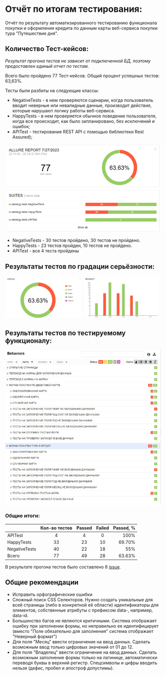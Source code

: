 # Отчёт по итогам тестирования:

Отчёт по результату автоматизированного тестированию функционала покупки и оформления кредита по данным карты веб-сервиса покупки тура
"Путешествие дня".

## Количество Тест-кейсов:

*Результат прогона тестов не зависит от подключенной БД, поэтому предоставлен единый отчет по тестам.*

Всего было пройдено 77 Тест-кейсов. Общий процент успешных тестов: 63,63%.

Тесты были разбиты на следующие классы:

* NegativeTests - в нем проверяются сценарии, когда пользователь вводит неверные или невалидные данные, производит действия, которые нарушают логику работы веб-сервиса.
* HappyTests - в нем проверяется обычное поведение пользователя, когда все происходит, как было запланировано, без исключений и ошибок;
* APITest - тестирование REST API c помощью библиотеки Rest Assured);

![Report1.jpg](pic%2FReport1.jpg)

* NegativeTests - 30 тестов пройдено, 30 тестов не пройдено.
* HappyTests - 23 тестов пройден, 10 тестов не пройдено.
* APITest - все 4 теста пройдены

## Результаты тестов по градации серьёзности:

![Report2.jpg](pic%2FReport2.jpg)

## Результаты тестов по тестируемому функционалу:

![Report3.jpg](pic%2FReport3.jpg)

### Общие итоги:

|                | Кол-во тестов | Passed | Failed | Passed, % |
|:---------------|:-------------:|:------:|:------:|----------:|
| APITest        |       4       |   4    |   0    |      100% |
| HappyTests     |      33       |   23   |   10   |    69.70% |
| NegativeTests  |      40       |   22   |   18   |       55% |
| Всего          |      77       |   49   |   28   |    63.63% |

В результате прогона тестов было составлено 8 [issue](https://github.com/Nikita4786/Diplom/issues). 

## Общие рекомендации

* Исправить орфографические ошибки
* Сложный поиск CSS Селекторов. Нужно создать уникальные для всей страницы (либо в конкретной её области) идентификаторы для элементов, собственные атрибуты с префиксом data-, например, data-id.
* Большинство багов не являются критичными. Система отображает ошибку при заполнении формы, но неправильно ее идентифицирует (вместо "Поле обязательно для заполнения" система отображает "Неверный формат")
* Для поля "Месяц" ввести ограничение на ввод данных. Сделать возможным ввод только цифровых значений от 01 до 12.
* Для поля "Владелец" ввести ограничение на ввод данных. Сделать возможным заполнение формы только на латинице, автоматически переводя буквы в верхний регистр. Спецсимволы и цифры вводить нельзя (дефис, пробел и апостроф  допустимы).